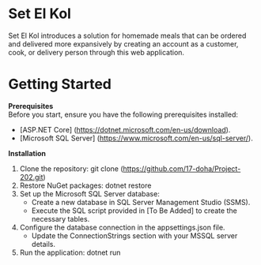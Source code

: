 Set El Kol  
===========  

Set El Kol introduces a solution for homemade meals that can be ordered and delivered more expansively by creating an account as a customer, cook, or delivery person through this web application.  

Getting Started  
===========  

**Prerequisites**  
Before you start, ensure you have the following prerequisites installed:

   * [ASP.NET Core] (https://dotnet.microsoft.com/en-us/download).
   * [Microsoft SQL Server] (https://www.microsoft.com/en-us/sql-server/).

**Installation**

1. Clone the repository: git clone (https://github.com/17-doha/Project-202.git)
2. Restore NuGet packages: dotnet restore
3. Set up the Microsoft SQL Server database:
   * Create a new database in SQL Server Management Studio (SSMS).
   * Execute the SQL script provided in [To Be Added] to create the necessary tables.
4. Configure the database connection in the appsettings.json file.
   * Update the ConnectionStrings section with your MSSQL server details.
6. Run the application: dotnet run
